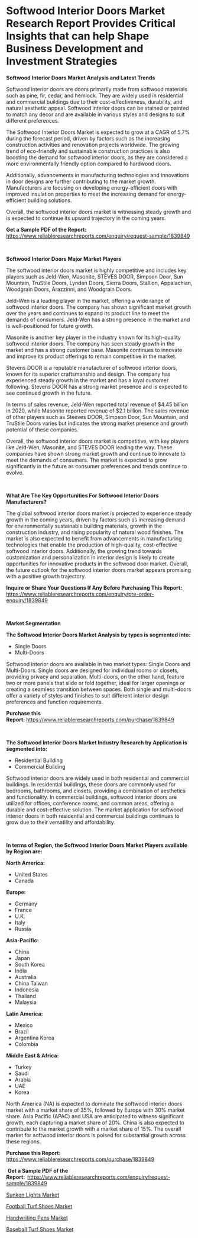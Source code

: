<p><h1>Softwood Interior Doors Market Research Report Provides Critical Insights that can help Shape Business Development and Investment Strategies</h1></p><p><strong>Softwood Interior Doors Market Analysis and Latest Trends</strong></p>
<p><p>Softwood interior doors are doors primarily made from softwood materials such as pine, fir, cedar, and hemlock. They are widely used in residential and commercial buildings due to their cost-effectiveness, durability, and natural aesthetic appeal. Softwood interior doors can be stained or painted to match any decor and are available in various styles and designs to suit different preferences.</p><p>The Softwood Interior Doors Market is expected to grow at a CAGR of 5.7% during the forecast period, driven by factors such as the increasing construction activities and renovation projects worldwide. The growing trend of eco-friendly and sustainable construction practices is also boosting the demand for softwood interior doors, as they are considered a more environmentally friendly option compared to hardwood doors.</p><p>Additionally, advancements in manufacturing technologies and innovations in door designs are further contributing to the market growth. Manufacturers are focusing on developing energy-efficient doors with improved insulation properties to meet the increasing demand for energy-efficient building solutions.</p><p>Overall, the softwood interior doors market is witnessing steady growth and is expected to continue its upward trajectory in the coming years.</p></p>
<p><strong>Get a Sample PDF of the Report:&nbsp;</strong> <a href="https://www.reliableresearchreports.com/enquiry/request-sample/1839849">https://www.reliableresearchreports.com/enquiry/request-sample/1839849</a></p>
<p>&nbsp;</p>
<p><strong>Softwood Interior Doors Major Market Players</strong></p>
<p><p>The softwood interior doors market is highly competitive and includes key players such as Jeld-Wen, Masonite, STEVES DOOR, Simpson Door, Sun Mountain, TruStile Doors, Lynden Doors, Sierra Doors, Stallion, Appalachian, Woodgrain Doors, Arazzinni, and Woodgrain Doors. </p><p>Jeld-Wen is a leading player in the market, offering a wide range of softwood interior doors. The company has shown significant market growth over the years and continues to expand its product line to meet the demands of consumers. Jeld-Wen has a strong presence in the market and is well-positioned for future growth. </p><p>Masonite is another key player in the industry known for its high-quality softwood interior doors. The company has seen steady growth in the market and has a strong customer base. Masonite continues to innovate and improve its product offerings to remain competitive in the market. </p><p>Stevens DOOR is a reputable manufacturer of softwood interior doors, known for its superior craftsmanship and design. The company has experienced steady growth in the market and has a loyal customer following. Stevens DOOR has a strong market presence and is expected to see continued growth in the future. </p><p>In terms of sales revenue, Jeld-Wen reported total revenue of $4.45 billion in 2020, while Masonite reported revenue of $2.1 billion. The sales revenue of other players such as Steeves DOOR, Simpson Door, Sun Mountain, and TruStile Doors varies but indicates the strong market presence and growth potential of these companies.</p><p>Overall, the softwood interior doors market is competitive, with key players like Jeld-Wen, Masonite, and STEVES DOOR leading the way. These companies have shown strong market growth and continue to innovate to meet the demands of consumers. The market is expected to grow significantly in the future as consumer preferences and trends continue to evolve.</p></p>
<p>&nbsp;</p>
<p><strong>What Are The Key Opportunities For Softwood Interior Doors Manufacturers?</strong></p>
<p><p>The global softwood interior doors market is projected to experience steady growth in the coming years, driven by factors such as increasing demand for environmentally sustainable building materials, growth in the construction industry, and rising popularity of natural wood finishes. The market is also expected to benefit from advancements in manufacturing technologies that enable the production of high-quality, cost-effective softwood interior doors. Additionally, the growing trend towards customization and personalization in interior design is likely to create opportunities for innovative products in the softwood door market. Overall, the future outlook for the softwood interior doors market appears promising with a positive growth trajectory.</p></p>
<p><strong>Inquire or Share Your Questions If Any Before Purchasing This Report:</strong> <a href="https://www.reliableresearchreports.com/enquiry/pre-order-enquiry/1839849">https://www.reliableresearchreports.com/enquiry/pre-order-enquiry/1839849</a></p>
<p>&nbsp;</p>
<p><strong>Market Segmentation</strong></p>
<p><strong>The Softwood Interior Doors Market Analysis by types is segmented into:</strong></p>
<p><ul><li>Single Doors</li><li>Multi-Doors</li></ul></p>
<p><p>Softwood interior doors are available in two market types: Single Doors and Multi-Doors. Single doors are designed for individual rooms or closets, providing privacy and separation. Multi-doors, on the other hand, feature two or more panels that slide or fold together, ideal for larger openings or creating a seamless transition between spaces. Both single and multi-doors offer a variety of styles and finishes to suit different interior design preferences and function requirements.</p></p>
<p><strong>Purchase this Report:&nbsp;</strong><a href="https://www.reliableresearchreports.com/purchase/1839849">https://www.reliableresearchreports.com/purchase/1839849</a></p>
<p>&nbsp;</p>
<p><strong>The Softwood Interior Doors Market Industry Research by Application is segmented into:</strong></p>
<p><ul><li>Residential Building</li><li>Commercial Building</li></ul></p>
<p><p>Softwood interior doors are widely used in both residential and commercial buildings. In residential buildings, these doors are commonly used for bedrooms, bathrooms, and closets, providing a combination of aesthetics and functionality. In commercial buildings, softwood interior doors are utilized for offices, conference rooms, and common areas, offering a durable and cost-effective solution. The market application for softwood interior doors in both residential and commercial buildings continues to grow due to their versatility and affordability.</p></p>
<p>&nbsp;</p>
<p><strong>In terms of Region, the Softwood Interior Doors Market Players available by Region are:</strong></p>
<p>
    <p> <strong> North America: </strong>
        <ul>
            <li>United States</li>
            <li>Canada</li>
        </ul>
        </p> 
    <p> <strong> Europe: </strong>
        <ul>
            <li>Germany</li>
            <li>France</li>
            <li>U.K.</li>
            <li>Italy</li>
            <li>Russia</li>
        </ul>
        </p> 
    <p> <strong> Asia-Pacific: </strong>
        <ul>
            <li>China</li>
            <li>Japan</li>
            <li>South Korea</li>
            <li>India</li>
            <li>Australia</li>
            <li>China Taiwan</li>
            <li>Indonesia</li>
            <li>Thailand</li>
            <li>Malaysia</li>
        </ul>
        </p> 
    <p> <strong> Latin America: </strong>
        <ul>
            <li>Mexico</li>
            <li>Brazil</li>
            <li>Argentina Korea</li>
            <li>Colombia</li>
        </ul>
        </p> 
    <p> <strong> Middle East & Africa: </strong>
        <ul>
            <li>Turkey</li>
            <li>Saudi</li>
            <li>Arabia</li>
            <li>UAE</li>
            <li>Korea</li>
        </ul>
    </p>
    </p>
<p><p>North America (NA) is expected to dominate the softwood interior doors market with a market share of 35%, followed by Europe with 30% market share. Asia Pacific (APAC) and USA are anticipated to witness significant growth, each capturing a market share of 20%. China is also expected to contribute to the market growth with a market share of 15%. The overall market for softwood interior doors is poised for substantial growth across these regions.</p></p>
<p><strong>Purchase this Report: </strong><a href="https://www.reliableresearchreports.com/purchase/1839849">https://www.reliableresearchreports.com/purchase/1839849</a></p>
<p>&nbsp;<strong>Get a Sample PDF of the Report:&nbsp;&nbsp;</strong><a href="https://www.reliableresearchreports.com/enquiry/request-sample/1839849">https://www.reliableresearchreports.com/enquiry/request-sample/1839849</a></p>
<p><strong></strong></p>
<p><p><a href="https://medium.com/@donna.peak5656/sunken-lights-market-share-evolution-and-market-growth-trends-2024-2031-c5517a7e510d">Sunken Lights Market</a></p><p><a href="https://github.com/eeaveuhhh/Market-Research-Report-List-1/blob/main/football-turf-shoes-market.md">Football Turf Shoes Market</a></p><p><a href="https://medium.com/@ruth.macdonald08580/handwriting-pens-market-size-and-market-trends-complete-industry-overview-2024-to-2031-b88900d1a5e2">Handwriting Pens Market</a></p><p><a href="https://github.com/brentleyjimmiealvaradoz4l1rea/Market-Research-Report-List-1/blob/main/baseball-turf-shoes-market.md">Baseball Turf Shoes Market</a></p></p>